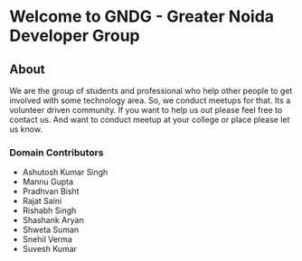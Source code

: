 # Welcome to GNDG - Greater Noida Developer Group

## About
We are the group of students and professional who help other people to get involved with some technology area. So, we conduct meetups for that.
Its a volunteer driven community. If you want to help us out please feel free to contact us. And want to conduct meetup at your college or place please let us know.

### Domain Contributors
- Ashutosh Kumar Singh 
- Mannu Gupta
- Pradhvan Bisht
- Rajat Saini
- Rishabh Singh
- Shashank Aryan
- Shweta Suman
- Snehil Verma
- Suvesh Kumar
